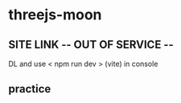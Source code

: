 # threejs-moon

## SITE LINK -- OUT OF SERVICE --
<!-- https://cal1co.github.io/threejs-moon/  -->
DL and use < npm run dev > (vite) in console

## practice 